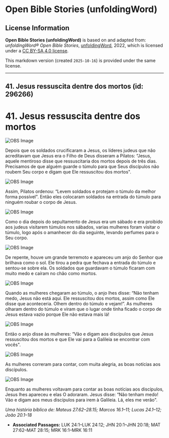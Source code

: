 # Open Bible Stories (unfoldingWord)

## License Information

**Open Bible Stories (unfoldingWord)** is based on and adapted from: _unfoldingWord® Open Bible Stories_, [unfoldingWord](https://unfoldingword.org/utw), 2022, which is licensed under a [CC BY-SA 4.0 license](https://creativecommons.org/licenses/by-sa/4.0/legalcode.en).

This markdown version (created `2025-10-16`) is provided under the same license.



--------------------------------

## 41. Jesus ressuscita dentre dos mortos (id: 296266)

41\. Jesus ressuscita dentre dos mortos
=======================================

![OBS Image](https://cdn.door43.org/obs/jpg/360px/obs-en-41-01.jpg)

Depois que os soldados crucificaram a Jesus, os líderes judeus que não acreditavam que Jesus era o Filho de Deus disseram a Pilatos: “Jesus, aquele mentiroso disse que ressuscitaria dos mortos depois de três dias. Precisamos de que alguém guarde o túmulo para que Seus discípulos não roubem Seu corpo e digam que Ele ressuscitou dos mortos".

![OBS Image](https://cdn.door43.org/obs/jpg/360px/obs-en-41-02.jpg)

Assim, Pilatos ordenou: “Levem soldados e protejam o túmulo da melhor forma possível". Então eles colocaram soldados na entrada do túmulo para ninguém roubar o corpo de Jesus.

![OBS Image](https://cdn.door43.org/obs/jpg/360px/obs-en-41-03.jpg)

Como o dia depois do sepultamento de Jesus era um sábado e era proibido aos judeus visitarem túmulos nos sábados, varias mulheres foram visitar o túmulo, logo após o amanhecer do dia seguinte, levando perfumes para o Seu corpo.

![OBS Image](https://cdn.door43.org/obs/jpg/360px/obs-en-41-04.jpg)

De repente, houve um grande terremoto e apareceu um anjo do Senhor que brilhava como o sol. Ele tirou a pedra que fechava a entrada do túmulo e sentou\-se sobre ela. Os soldados que guardavam o túmulo ficaram com muito medo e caíram no chão como mortos.

![OBS Image](https://cdn.door43.org/obs/jpg/360px/obs-en-41-05.jpg)

Quando as mulheres chegaram ao túmulo, o anjo lhes disse: “Não tenham medo, Jesus não está aqui. Ele ressuscitou dos mortos, assim como Ele disse que aconteceria. Olhem dentro do túmulo e vejam!”. As mulheres olharam dentro do túmulo e viram que o lugar onde tinha ficado o corpo de Jesus estava vazio porque Ele não estava mais lá!

![OBS Image](https://cdn.door43.org/obs/jpg/360px/obs-en-41-06.jpg)

Então o anjo disse às mulheres: “Vão e digam aos discípulos que Jesus ressuscitou dos mortos e que Ele vai para a Galileia se encontrar com vocês".

![OBS Image](https://cdn.door43.org/obs/jpg/360px/obs-en-41-07.jpg)

As mulheres correram para contar, com muita alegria, as boas notícias aos discípulos.

![OBS Image](https://cdn.door43.org/obs/jpg/360px/obs-en-41-08.jpg)

Enquanto as mulheres voltavam para contar as boas notícias aos discípulos, Jesus lhes apareceu e elas O adoraram. Jesus disse: “Não tenham medo! Váo e digam aos meus discípulos para irem à Galileia. Lá, eles me verão".

*Uma história bíblica de: Mateus 27\.62–28\.15; Marcos 16\.1–11; Lucas 24\.1–12; João 20\.1–18*

* **Associated Passages:** LUK 24:1–LUK 24:12; JHN 20:1–JHN 20:18; MAT 27:62–MAT 28:15; MRK 16:1–MRK 16:11

